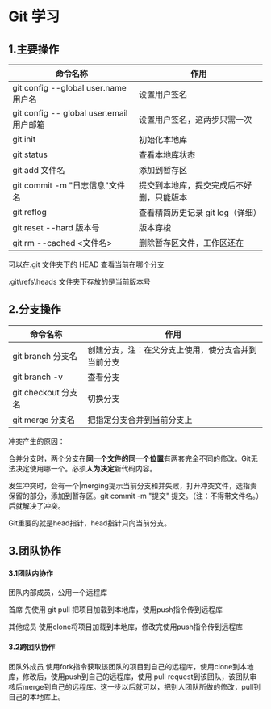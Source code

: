 # Git 学习

## 1.主要操作

| 命令名称                                 | 作用                                     |
| ---------------------------------------- | ---------------------------------------- |
| git config --global user.name 用户名     | 设置用户签名                             |
| git config -- global user.email 用户邮箱 | 设置用户签名，这两步只需一次            |
| git init                                 | 初始化本地库                             |
| git status                               | 查看本地库状态                           |
| git add 文件名                           | 添加到暂存区                             |
| git commit -m "日志信息"文件名           | 提交到本地库，提交完成后不好删，只能版本 |
| git reflog                               | 查看精简历史记录 git log（详细） |
| git reset --hard 版本号                  | 版本穿梭                                 |
| git rm --cached <文件名>                 | 删除暂存区文件，工作区还在               |

可以在.git 文件夹下的 HEAD 查看当前在哪个分支

.git\refs\heads 文件夹下存放的是当前版本号



## 2.分支操作

| 命令名称            | 作用                                               |
| ------------------- | -------------------------------------------------- |
| git branch 分支名   | 创建分支，注：在父分支上使用，使分支合并到当前分支 |
| git branch -v       | 查看分支                                           |
| git checkout 分支名 | 切换分支                                           |
| git merge 分支名    | 把指定分支合并到当前分支上                         |

冲突产生的原因：

​	合并分支时，两个分支在**同一个文件的同一个位置**有两套完全不同的修改。Git无法决定使用哪一个。必须**人为决定**新代码内容。

发生冲突时，会有一个|merging提示当前分支和并失败，打开冲突文件，选指责保留的部分，添加到暂存区。git commit -m "提交" 提交。（注：不得带文件名。）后就解决了冲突。

Git重要的就是head指针，head指针只向当前分支。

## 3.团队协作

#### 3.1团队内协作

团队内部成员，公用一个远程库

首席 先使用 git pull 把项目加载到本地库，使用push指令传到远程库

其他成员 使用clone将项目加载到本地库，修改完使用push指令传到远程库

#### 3.2跨团队协作

团队外成员 使用fork指令获取该团队的项目到自己的远程库，使用clone到本地库，修改后，使用push到自己的远程库，使用 pull request到该团队，该团队审核后merge到自己的远程库。这一步以后就可以，把别人团队所做的修改，pull到自己的本地库上。









